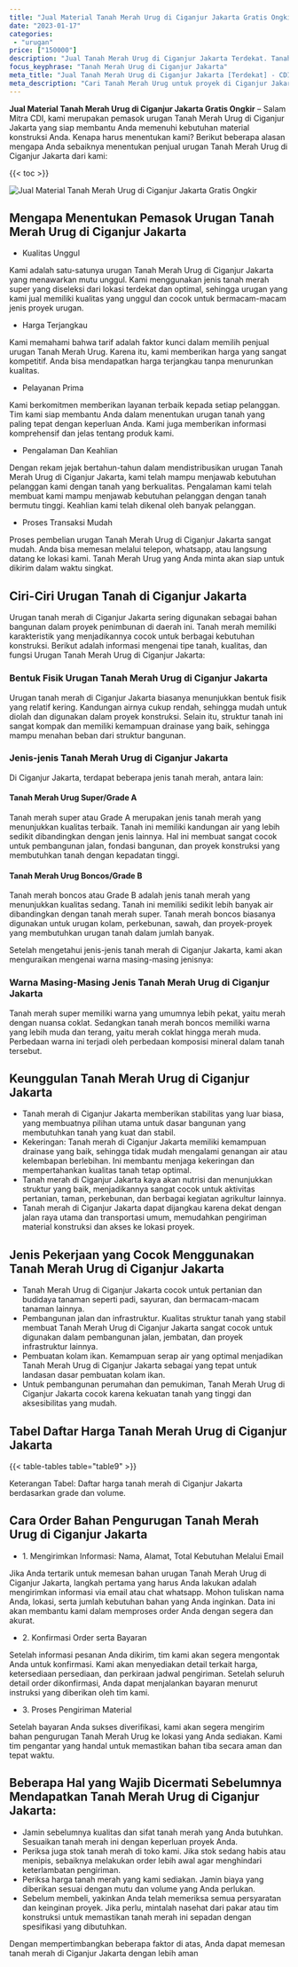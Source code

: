 ```yaml
---
title: "Jual Material Tanah Merah Urug di Ciganjur Jakarta Gratis Ongkir"
date: "2023-01-17"
categories:
 - "urugan"
price: ["150000"]
description: "Jual Tanah Merah Urug di Ciganjur Jakarta Terdekat. Tanah Merah Urug ini sering digunakan dalam proyek konstruksi sebagai material timbunan yang berkualitas dan tepat guna. Kontak kami untuk mendapatkan informasi lebih lanjut."
focus_keyphrase: "Tanah Merah Urug di Ciganjur Jakarta"
meta_title: "Jual Tanah Merah Urug di Ciganjur Jakarta [Terdekat] - CDI"
meta_description: "Cari Tanah Merah Urug untuk proyek di Ciganjur Jakarta? Kami menawarkan Tanah Merah Urug berkualitas untuk urugan lahan. Dapatkan penawaran terbaik sekarang."
---
```


**Jual Material Tanah Merah Urug di Ciganjur Jakarta Gratis Ongkir** – Salam Mitra CDI, kami merupakan pemasok urugan Tanah Merah Urug di Ciganjur Jakarta yang siap membantu Anda memenuhi kebutuhan material konstruksi Anda. Kenapa harus menentukan kami? Berikut beberapa alasan mengapa Anda sebaiknya menentukan penjual urugan Tanah Merah Urug di Ciganjur Jakarta dari kami:

{{< toc >}}

![Jual Material Tanah Merah Urug di Ciganjur Jakarta Gratis Ongkir](/images/tanah/tanah-urug-07.jpg)

## Mengapa Menentukan Pemasok Urugan Tanah Merah Urug di Ciganjur Jakarta

*   Kualitas Unggul

Kami adalah satu-satunya urugan Tanah Merah Urug di Ciganjur Jakarta yang menawarkan mutu unggul. Kami menggunakan jenis tanah merah super yang diseleksi dari lokasi terdekat dan optimal, sehingga urugan yang kami jual memiliki kualitas yang unggul dan cocok untuk bermacam-macam jenis proyek urugan.

*   Harga Terjangkau

Kami memahami bahwa tarif adalah faktor kunci dalam memilih penjual urugan Tanah Merah Urug. Karena itu, kami memberikan harga yang sangat kompetitif. Anda bisa mendapatkan harga terjangkau tanpa menurunkan kualitas.
*   Pelayanan Prima

Kami berkomitmen memberikan layanan terbaik kepada setiap pelanggan. Tim kami siap membantu Anda dalam menentukan urugan tanah yang paling tepat dengan keperluan Anda. Kami juga memberikan informasi komprehensif dan jelas tentang produk kami.
*   Pengalaman Dan Keahlian

Dengan rekam jejak bertahun-tahun dalam mendistribusikan urugan Tanah Merah Urug di Ciganjur Jakarta, kami telah mampu menjawab kebutuhan pelanggan kami dengan tanah yang berkualitas. Pengalaman kami telah membuat kami mampu menjawab kebutuhan pelanggan dengan tanah bermutu tinggi. Keahlian kami telah dikenal oleh banyak pelanggan.
*   Proses Transaksi Mudah

Proses pembelian urugan Tanah Merah Urug di Ciganjur Jakarta sangat mudah. Anda bisa memesan melalui telepon, whatsapp, atau langsung datang ke lokasi kami. Tanah Merah Urug yang Anda minta akan siap untuk dikirim dalam waktu singkat.

## Ciri-Ciri Urugan Tanah di Ciganjur Jakarta

Urugan tanah merah di Ciganjur Jakarta sering digunakan sebagai bahan bangunan dalam proyek penimbunan di daerah ini. Tanah merah memiliki karakteristik yang menjadikannya cocok untuk berbagai kebutuhan konstruksi. Berikut adalah informasi mengenai tipe tanah, kualitas, dan fungsi Urugan Tanah Merah Urug di Ciganjur Jakarta:

### Bentuk Fisik Urugan Tanah Merah Urug di Ciganjur Jakarta

Urugan tanah merah di Ciganjur Jakarta biasanya menunjukkan bentuk fisik yang relatif kering. Kandungan airnya cukup rendah, sehingga mudah untuk diolah dan digunakan dalam proyek konstruksi. Selain itu, struktur tanah ini sangat kompak dan memiliki kemampuan drainase yang baik, sehingga mampu menahan beban dari struktur bangunan.

### Jenis-jenis Tanah Merah Urug di Ciganjur Jakarta

Di Ciganjur Jakarta, terdapat beberapa jenis tanah merah, antara lain:

#### Tanah Merah Urug Super/Grade A

Tanah merah super atau Grade A merupakan jenis tanah merah yang menunjukkan kualitas terbaik. Tanah ini memiliki kandungan air yang lebih sedikit dibandingkan dengan jenis lainnya. Hal ini membuat sangat cocok untuk pembangunan jalan, fondasi bangunan, dan proyek konstruksi yang membutuhkan tanah dengan kepadatan tinggi.

#### Tanah Merah Urug Boncos/Grade B

Tanah merah boncos atau Grade B adalah jenis tanah merah yang menunjukkan kualitas sedang. Tanah ini memiliki sedikit lebih banyak air dibandingkan dengan tanah merah super. Tanah merah boncos biasanya digunakan untuk urugan kolam, perkebunan, sawah, dan proyek-proyek yang membutuhkan urugan tanah dalam jumlah banyak.

Setelah mengetahui jenis-jenis tanah merah di Ciganjur Jakarta, kami akan menguraikan mengenai warna masing-masing jenisnya:

### Warna Masing-Masing Jenis Tanah Merah Urug di Ciganjur Jakarta

Tanah merah super memiliki warna yang umumnya lebih pekat, yaitu merah dengan nuansa coklat. Sedangkan tanah merah boncos memiliki warna yang lebih muda dan terang, yaitu merah coklat hingga merah muda. Perbedaan warna ini terjadi oleh perbedaan komposisi mineral dalam tanah tersebut.

## Keunggulan Tanah Merah Urug di Ciganjur Jakarta

*   Tanah merah di Ciganjur Jakarta memberikan stabilitas yang luar biasa, yang membuatnya pilihan utama untuk dasar bangunan yang membutuhkan tanah yang kuat dan stabil.
*   Kekeringan: Tanah merah di Ciganjur Jakarta memiliki kemampuan drainase yang baik, sehingga tidak mudah mengalami genangan air atau kelembapan berlebihan. Ini membantu menjaga kekeringan dan mempertahankan kualitas tanah tetap optimal.
*   Tanah merah di Ciganjur Jakarta kaya akan nutrisi dan menunjukkan struktur yang baik, menjadikannya sangat cocok untuk aktivitas pertanian, taman, perkebunan, dan berbagai kegiatan agrikultur lainnya.
*   Tanah merah di Ciganjur Jakarta dapat dijangkau karena dekat dengan jalan raya utama dan transportasi umum, memudahkan pengiriman material konstruksi dan akses ke lokasi proyek.

## Jenis Pekerjaan yang Cocok Menggunakan Tanah Merah Urug di Ciganjur Jakarta

*   Tanah Merah Urug di Ciganjur Jakarta cocok untuk pertanian dan budidaya tanaman seperti padi, sayuran, dan bermacam-macam tanaman lainnya.
*   Pembangunan jalan dan infrastruktur. Kualitas struktur tanah yang stabil membuat Tanah Merah Urug di Ciganjur Jakarta sangat cocok untuk digunakan dalam pembangunan jalan, jembatan, dan proyek infrastruktur lainnya.
*   Pembuatan kolam ikan. Kemampuan serap air yang optimal menjadikan Tanah Merah Urug di Ciganjur Jakarta sebagai yang tepat untuk landasan dasar pembuatan kolam ikan.
*   Untuk pembangunan perumahan dan pemukiman, Tanah Merah Urug di Ciganjur Jakarta cocok karena kekuatan tanah yang tinggi dan aksesibilitas yang mudah.

## Tabel Daftar Harga Tanah Merah Urug di Ciganjur Jakarta

{{< table-tables table="table9" >}}

Keterangan Tabel: Daftar harga tanah merah di Ciganjur Jakarta berdasarkan grade dan volume.

## Cara Order Bahan Pengurugan Tanah Merah Urug di Ciganjur Jakarta

*   1\. Mengirimkan Informasi: Nama, Alamat, Total Kebutuhan Melalui Email

Jika Anda tertarik untuk memesan bahan urugan Tanah Merah Urug di Ciganjur Jakarta, langkah pertama yang harus Anda lakukan adalah mengirimkan informasi via email atau chat whatsapp. Mohon tuliskan nama Anda, lokasi, serta jumlah kebutuhan bahan yang Anda inginkan. Data ini akan membantu kami dalam memproses order Anda dengan segera dan akurat.
*   2\. Konfirmasi Order serta Bayaran

Setelah informasi pesanan Anda dikirim, tim kami akan segera mengontak Anda untuk konfirmasi. Kami akan menyediakan detail terkait harga, ketersediaan persediaan, dan perkiraan jadwal pengiriman. Setelah seluruh detail order dikonfirmasi, Anda dapat menjalankan bayaran menurut instruksi yang diberikan oleh tim kami.
*   3\. Proses Pengiriman Material

Setelah bayaran Anda sukses diverifikasi, kami akan segera mengirim bahan pengurugan Tanah Merah Urug ke lokasi yang Anda sediakan. Kami tim pengantar yang handal untuk memastikan bahan tiba secara aman dan tepat waktu.

## Beberapa Hal yang Wajib Dicermati Sebelumnya Mendapatkan Tanah Merah Urug di Ciganjur Jakarta:

*   Jamin sebelumnya kualitas dan sifat tanah merah yang Anda butuhkan. Sesuaikan tanah merah ini dengan keperluan proyek Anda.
*   Periksa juga stok tanah merah di toko kami. Jika stok sedang habis atau menipis, sebaiknya melakukan order lebih awal agar menghindari keterlambatan pengiriman.
*   Periksa harga tanah merah yang kami sediakan. Jamin biaya yang diberikan sesuai dengan mutu dan volume yang Anda perlukan.
*   Sebelum membeli, yakinkan Anda telah memeriksa semua persyaratan dan keinginan proyek. Jika perlu, mintalah nasehat dari pakar atau tim konstruksi untuk memastikan tanah merah ini sepadan dengan spesifikasi yang dibutuhkan.

Dengan mempertimbangkan beberapa faktor di atas, Anda dapat memesan tanah merah di Ciganjur Jakarta dengan lebih aman